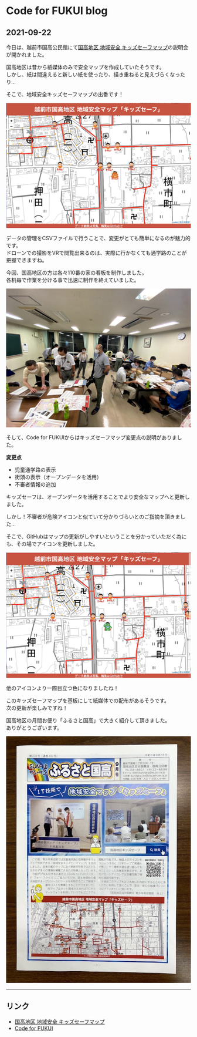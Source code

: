 # Code for FUKUI blog

## 2021-09-22

今日は、越前市国高公民館にて[国高地区 地域安全 キッズセーフマップ](https://code4fukui.github.io/kunitaka/kidssafe.html)の説明会が開かれました。



国高地区は昔から紙媒体のみで安全マップを作成していたそうです。  
しかし、紙は間違えると新しい紙を使ったり、描き重ねると見えづらくなったり…  
  
そこで、地域安全キッズセーフマップの出番です！  

![2021-09-22-oldfushinsya](2021-09-22-oldfushinsya.png) 

データの管理をCSVファイルで行うことで、変更がとても簡単になるのが魅力的です。  
ドローンでの撮影をVRで閲覧出来るのは、実際に行かなくても通学路のことが把握できますね。


今回、国高地区の方は各々110番の家の看板を制作しました。  
各机毎で作業を分ける事で迅速に制作を終えていました。  

![2021-09-22](2021-09-22.jpg)   
  
そして、Code for FUKUIからはキッズセーフマップ変更点の説明がありました。

**変更点**  
- 児童通学路の表示  
- 街頭の表示（オープンデータを活用）  
- 不審者情報の追加  

キッズセーフは、オープンデータを活用することでより安全なマップへと更新しました。



しかし！不審者が危険アイコンと似ていて分かりづらいとのご指摘を頂きました…
  
そこで、GitHubはマップの更新がしやすいということを分かっていただく為にも、その場でアイコンを更新しました。

![2021-09-22-newfushinsya](2021-09-22-newfushinsya.png) 

他のアイコンより一際目立つ色になりましたね！  
  
このキッズセーフマップを基板にして紙媒体での配布があるそうです。  
次の更新が楽しみですね！  
  
  国高地区の月間お便り「ふるさと国高」で大きく紹介して頂きました。  
  ありがとうございます。  
  
  ![2021-09-22-otayori](2021-09-22-otayori.jpg)   

***

## リンク

- [国高地区 地域安全 キッズセーフマップ](https://code4fukui.github.io/kunitaka/kidssafe.html)
- [Code for FUKUI](https://code4fukui.github.io/)


